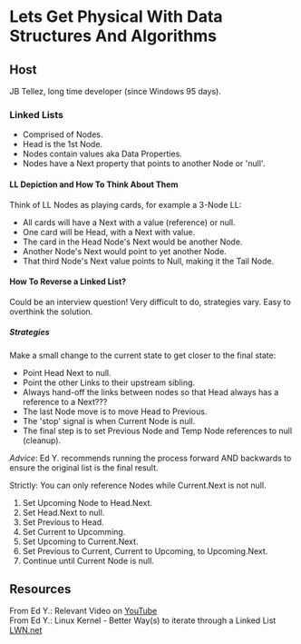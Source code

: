 # Lets Get Physical With Data Structures And Algorithms

## Host

JB Tellez, long time developer (since Windows 95 days).

### Linked Lists

- Comprised of Nodes.
- Head is the 1st Node.
- Nodes contain values aka Data Properties.
- Nodes have a Next property that points to another Node or 'null'.

#### LL Depiction and How To Think About Them

Think of LL Nodes as playing cards, for example a 3-Node LL:

- All cards will have a Next with a value (reference) or null.
- One card will be Head, with a Next with value.
- The card in the Head Node's Next would be another Node.
- Another Node's Next would point to yet another Node.
- That third Node's Next value points to Null, making it the Tail Node.

#### How To Reverse a Linked List?

Could be an interview question!
Very difficult to do, strategies vary.
Easy to overthink the solution.

##### Strategies

Make a small change to the current state to get closer to the final state:

- Point Head Next to null.
- Point the other Links to their upstream sibling.
- Always hand-off the links between nodes so that Head always has a reference to a Next???
- The last Node move is to move Head to Previous.
- The 'stop' signal is when Current Node is null.
- The final step is to set Previous Node and Temp Node references to null (cleanup).

*Advice*: Ed Y. recommends running the process forward AND backwards to ensure the original list is the final result.

Strictly: You can only reference Nodes while Current.Next is not null.

1. Set Upcoming Node to Head.Next.
2. Set Head.Next to null.
3. Set Previous to Head.
4. Set Current to Upcomming.
5. Set Upcoming to Current.Next.
6. Set Previous to Current, Current to Upcoming, to Upcoming.Next.
7. Continue until Current Node is null.  

## Resources

From Ed Y.: Relevant Video on [YouTube](https://www.youtube.com/watch?v=LH5ay10RTGY)  
From Ed Y.: Linux Kernel - Better Way(s) to iterate through a Linked List [LWN.net](https://lwn.net/SubscriberLink/887097/7ca69c6bfa3584c0/)